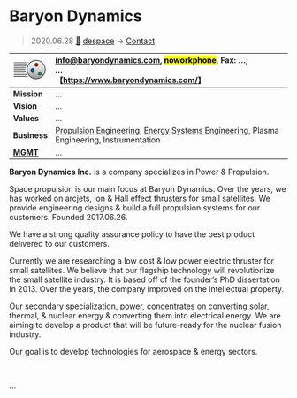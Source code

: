 # Baryon Dynamics
> 2020.06.28 [🚀](../../index/index.md) [despace](../index.md) → [Contact](../contact.md)

|[![](../f/con/b/baryon_dynamics_logo1_thumb.png)](../f/con/b/baryon_dynamics_logo1.png)|<info@baryondynamics.com>, <mark>noworkphone</mark>, Fax: …;<br> *…*<br> 【<https://www.baryondynamics.com/>】|
|:--|:--|
|**Mission**|…|
|**Vision**|…|
|**Values**|…|
|**Business**|[Propulsion Engineering](../ps.md), [Energy Systems Engineering](sps.md), Plasma Engineering, Instrumentation|
|**[MGMT](../mgmt.md)**|…|

**Baryon Dynamics Inc.** is a company specializes in Power & Propulsion.

Space propulsion is our main focus at Baryon Dynamics. Over the years, we has worked on arcjets, ion & Hall effect thrusters for small satellites.  We provide engineering designs & build a full propulsion systems for our customers. Founded 2017.06.26.

We have a strong quality assurance policy to have the best product delivered to our customers.

Currently we are researching a low cost & low power electric thruster for small satellites. We believe that our flagship technology will revolutionize the small satellite industry. It is based off of the founder’s PhD dissertation in 2013. Over the years, the company improved on the intellectual property.

Our secondary specialization, power, concentrates on converting solar, thermal, & nuclear energy & converting them into electrical energy. We are aiming to develop a product that will be future-ready for the nuclear fusion industry.

​Our goal is to develop technologies for aerospace & energy sectors.

<p style="page-break-after:always"> </p>

…
